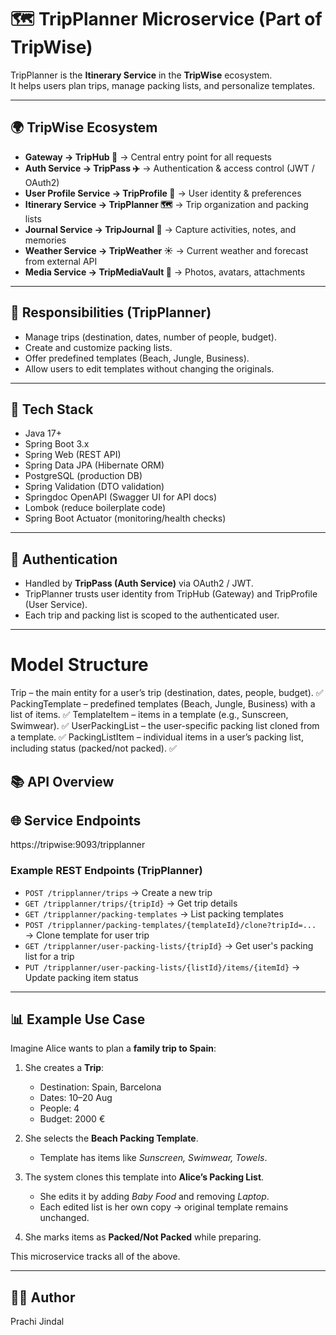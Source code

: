# 🗺️ TripPlanner Microservice (Part of TripWise)

TripPlanner is the **Itinerary Service** in the **TripWise** ecosystem.  
It helps users plan trips, manage packing lists, and personalize templates.

---

## 🌍 TripWise Ecosystem

- **Gateway → TripHub 🛂** → Central entry point for all requests
- **Auth Service → TripPass ✈️** → Authentication & access control (JWT / OAuth2)
- **User Profile Service → TripProfile 🧳** → User identity & preferences
- **Itinerary Service → TripPlanner 🗺️** → Trip organization and packing lists
- **Journal Service → TripJournal 📖** → Capture activities, notes, and memories
- **Weather Service → TripWeather ☀️** → Current weather and forecast from external API
- **Media Service → TripMediaVault 📸** → Photos, avatars, attachments

---

## 📌 Responsibilities (TripPlanner)
- Manage trips (destination, dates, number of people, budget).
- Create and customize packing lists.
- Offer predefined templates (Beach, Jungle, Business).
- Allow users to edit templates without changing the originals.

---


## 🚀 Tech Stack
- Java 17+
- Spring Boot 3.x
- Spring Web (REST API)
- Spring Data JPA (Hibernate ORM)
- PostgreSQL (production DB)
- Spring Validation (DTO validation)
- Springdoc OpenAPI (Swagger UI for API docs)
- Lombok (reduce boilerplate code)
- Spring Boot Actuator (monitoring/health checks)

---

## 🔐 Authentication
- Handled by **TripPass (Auth Service)** via OAuth2 / JWT.
- TripPlanner trusts user identity from TripHub (Gateway) and TripProfile (User Service).
- Each trip and packing list is scoped to the authenticated user.

---

# Model Structure
Trip – the main entity for a user’s trip (destination, dates, people, budget). ✅
PackingTemplate – predefined templates (Beach, Jungle, Business) with a list of items. ✅
TemplateItem – items in a template (e.g., Sunscreen, Swimwear). ✅
UserPackingList – the user-specific packing list cloned from a template. ✅
PackingListItem – individual items in a user’s packing list, including status (packed/not packed). ✅

## 📚 API Overview

## 🌐 Service Endpoints
https://tripwise:9093/tripplanner

### Example REST Endpoints (TripPlanner)
- `POST /tripplanner/trips` → Create a new trip
- `GET /tripplanner/trips/{tripId}` → Get trip details
- `GET /tripplanner/packing-templates` → List packing templates
- `POST /tripplanner/packing-templates/{templateId}/clone?tripId=...` → Clone template for user trip
- `GET /tripplanner/user-packing-lists/{tripId}` → Get user's packing list for a trip
- `PUT /tripplanner/user-packing-lists/{listId}/items/{itemId}` → Update packing item status

---

## 📊 Example Use Case

Imagine Alice wants to plan a **family trip to Spain**:

1. She creates a **Trip**:
    - Destination: Spain, Barcelona
    - Dates: 10–20 Aug
    - People: 4
    - Budget: 2000 €

2. She selects the **Beach Packing Template**.
    - Template has items like *Sunscreen, Swimwear, Towels*.

3. The system clones this template into **Alice’s Packing List**.
    - She edits it by adding *Baby Food* and removing *Laptop*.
    - Each edited list is her own copy → original template remains unchanged.

4. She marks items as **Packed/Not Packed** while preparing.

This microservice tracks all of the above.

---

## 👩‍💻 Author
Prachi Jindal

